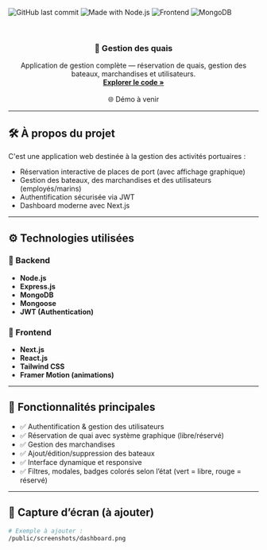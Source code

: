 
<a name="readme-top"></a>

<!-- PROJECT SHIELD BADGES -->
![GitHub last commit](https://img.shields.io/github/last-commit/amriOmaar/CONTYFIND?style=flat-square)
![Made with Node.js](https://img.shields.io/badge/Backend-Node.js-green?style=flat-square)
![Frontend](https://img.shields.io/badge/Frontend-Next.js-blue?style=flat-square)
![MongoDB](https://img.shields.io/badge/Database-MongoDB-brightgreen?style=flat-square)

<!-- PROJECT LOGO -->
<br />
<div align="center">
  <h3 align="center">🚢 Gestion des quais </h3>
  <p align="center">
    Application de gestion complète — réservation de quais, gestion des bateaux, marchandises et utilisateurs.
    <br />
    <a href="https://github.com/amriOmaar/CONTYFIND"><strong>Explorer le code »</strong></a>
    <br />
    <br />
    🌐 Démo à venir
  </p>
</div>

---

## 🛠️ À propos du projet

C'est une application web destinée à la gestion des activités portuaires :

- Réservation interactive de places de port (avec affichage graphique)
- Gestion des bateaux, des marchandises et des utilisateurs (employés/marins)
- Authentification sécurisée via JWT
- Dashboard moderne avec Next.js

---

## ⚙️ Technologies utilisées

### 🧠 Backend
- **Node.js**
- **Express.js**
- **MongoDB**
- **Mongoose**
- **JWT (Authentication)**

### 🎨 Frontend
- **Next.js**
- **React.js**
- **Tailwind CSS**
- **Framer Motion (animations)**

---

## 🚀 Fonctionnalités principales

- ✅ Authentification & gestion des utilisateurs
- ✅ Réservation de quai avec système graphique (libre/réservé)
- ✅ Gestion des marchandises
- ✅ Ajout/édition/suppression des bateaux
- ✅ Interface dynamique et responsive
- ✅ Filtres, modales, badges colorés selon l’état (vert = libre, rouge = réservé)

---

## 📸 Capture d’écran (à ajouter)

```bash
# Exemple à ajouter :
/public/screenshots/dashboard.png
